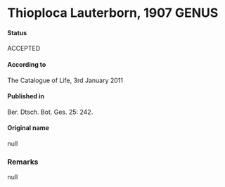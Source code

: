 Thioploca Lauterborn, 1907 GENUS
=======

#### Status
ACCEPTED

#### According to
The Catalogue of Life, 3rd January 2011

#### Published in
Ber. Dtsch. Bot. Ges. 25: 242.

#### Original name
null

### Remarks
null